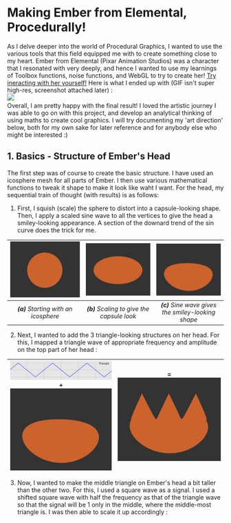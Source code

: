 # Making Ember from Elemental, Procedurally!
As I delve deeper into the world of Procedural Graphics, I wanted to use the various tools that this field equipped me with to create something close to my heart. Ember from Elemental (Pixar Animation Studios) was a character that I resonated with very deeply, and hence I wanted to use my learnings of Toolbox functions, noise functions, and WebGL to try to create her! [Try ineracting with her yourself!](https://saksham03.github.io/Elemental/)
Here is what I ended up with (GIF isn't super high-res, screenshot attached later) :  
![](captures/main_demo.gif)  
Overall, I am pretty happy with the final result! I loved the artistic journey I was able to go on with this project, and develop an analytical thinking of using maths to create cool graphics. I will try documenting my 'art direction' below, both for my own sake for later reference and for anybody else who might be interested :)

## 1. Basics - Structure of Ember's Head
The first step was of course to create the basic structure. I have used an icosphere mesh for all parts of Ember. I then use various mathematical functions to tweak it shape to make it look like waht I want. For the head, my sequential train of thought (with results) is as follows:
1. First, I squish (scale) the sphere to distort into a capsule-looking shape. Then, I apply a scaled sine wave to all the vertices to give the head a smiley-looking appearance. A section of the downard trend of the sin curve does the trick for me.

| ![](captures/step1_1.jpg) | ![](captures/step1_2.jpg) | ![](captures/step1_3.jpg) |
|:--:|:--:|:--:|
| *<b>(a)</b> Starting with an icosphere* | *<b>(b)</b> Scaling to give the capsule look* |  *<b>(c)</b> Sine wave gives the smiley-looking shape* |

2. Next, I wanted to add the 3 triangle-looking structures on her head. For this, I mapped a triangle wave of appropriate frequency and amplitude on the top part of her head :

| ![](captures/func_triangle.jpg) <br> **+** <br> ![](captures/step1_3.jpg)|= ![](captures/step2_2.jpg) |
|:--:|:--:|

3. Now, I wanted to make the middle triangle on Ember's head a bit taller than the other two. For this, I used a square wave as a signal. I used a shifted square wave with half the frequency as that of the triangle wave so that the signal will be 1 only in the middle, where the middle-most triangle is. I was then able to scale it up accordingly :

